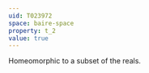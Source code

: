 ```yaml
---
uid: T023972
space: baire-space
property: t_2
value: true
---
```

Homeomorphic to a subset of the reals.

